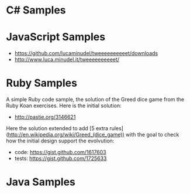 # C# Samples


# JavaScript Samples

- https://github.com/lucaminudel/tweeeeeeeeeet/downloads
- http://www.luca.minudel.it/tweeeeeeeeeet/


# Ruby Samples
A simple Ruby code sample, the solution of the Greed dice game from the Ruby Koan exercises.
Here is the initial solution: 
- http://pastie.org/3146621

Here the solution extended to add [5 extra rules] (http://en.wikipedia.org/wiki/Greed_(dice_game)) with the goal to check how the initial design support the evolvution:
- code: https://gist.github.com/1617603
- tests: https://gist.github.com/1725633 

# Java Samples


